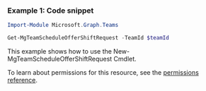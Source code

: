 ### Example 1: Code snippet

```powershellImport-Module Microsoft.Graph.Teams

Get-MgTeamScheduleOfferShiftRequest -TeamId $teamId
```
This example shows how to use the New-MgTeamScheduleOfferShiftRequest Cmdlet.
To learn about permissions for this resource, see the [permissions reference](/graph/permissions-reference).

